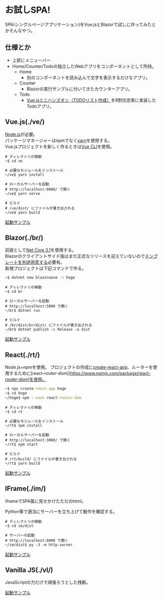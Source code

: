 # お試しSPA!
SPA(シングルページアプリケーション)をVue.jsとBlazorで試しに作ってみたとかそんなやつ。

## 仕様とか
* 上部にメニューバー
* Home/Counter/Todoの独立したWebアプリをコンポーネントとして所持。
	+ Home
		- 別のコンポーネントを読み込んで文字を表示するだけなアプリ。
	+ Counter
		- Blazorの実行サンプルに付いてきたカウンターアプリ。
	+ Todo
		- [Vue.jsミニハンズオン（TODOリスト作成）](https://qiita.com/moonglows76/items/358ef3cd1566c38ece3a)を8割位忠実に実装したTodoアプリ。

## Vue.js(./ve/)
[Node.js](https://nodejs.org/ja/)が必要。  
パッケージマネージャーはnpmでなく[yarn](https://yarnpkg.com/lang/ja/)を使用する。  
Vue.jsプロジェクトを新しく作るときは[Vue CLI](https://cli.vuejs.org/)を使用。  

```bash:実行コマンド
# ディレクトリの移動
~$ cd ve

# 必要なモジュールをインストール
~/ve$ yarn install

# ローカルサーバーを起動
# http://localhost:8080/ で開く
~/ve$ yarn serve

# ビルド
# /ve/dist/ にファイルが書き出される
~/ve$ yarn build
```

[起動サンプル](https://spa-vue-js.web.app/)

## Blazor(./br/)
前提として[Net Core 3.1](https://dotnet.microsoft.com/download)を使用する。  
Blazorのクライアントサイド版はまだ正式なリリースを迎えていないので[テンプレートを別途用意する](https://www.nuget.rg/packages/Microsoft.AspNetCore.Blazor.HttpClient/)必要有。  
新規プロジェクトは下記コマンドで作る。  

```bat
~$ dotnet new blazorwasm -n hoge
```

```bash:実行コマンド
# ディレクトリの移動
~$ cd br

# ローカルサーバーを起動
# http://localhost:5000 で開く
~/br$ dotnet run

# ビルド
# /br/dist/br/dist/ にファイルが書き出される
~/br$ dotnet publish -c Release -o dist
```

[起動サンプル](https://spa-blazor.web.app/)

## React(./rt/)
Node.js+npmを使用。
プロジェクトの作成に[create-react-app](https://ja.reactjs.org/docs/create-a-new-react-app.html])、ルーターを使用するために[react-router-dom](https://www.npmjs.com/package/react-router-dom]を使用。

```bat
~$ npx create-react-app hoge
~$ cd hoge
~/hoge$ npm --save react-router-dom
```

```bash:実行コマンド
# ディレクトリの移動
~$ cd rt

# 必要なモジュールをインストール
~/rt$ npm install

# ローカルサーバーを起動
# http://localhost:3000/ で開く
~/rt$ npm start

# ビルド
# /rt/build/ にファイルが書き出される
~/rt$ yarn build
```

[起動サンプル](https://spa-reacts.web.app/)

## IFrame(./im/)
iframeでSPA風に見せかけたただのhtml。  

Python等で適当にサーバーを立ち上げて動作を確認する。  

```bash:実行コマンド
# ディレクトリの移動
~$ cd im/dist

# サーバーの起動
# http://localhost:8000 で開く
~/im/dist$ py -3 -m http.server 
```

[起動サンプル](https://spa-iflame.web.app/)

## Vanilla JS(./vl/)
JavaScriptの力だけで頑張ろうとした残骸。  

[起動サンプル](https://spa-vanilla-js.web.app/)
